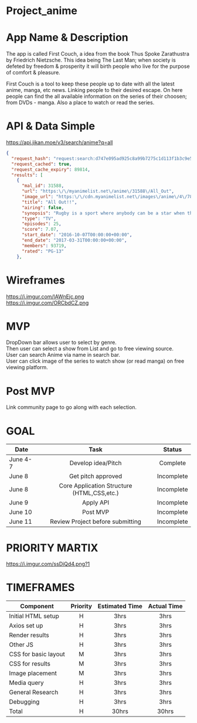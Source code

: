 # Project_anime

# App Name & Description

The app is called First Couch, a idea from the book Thus Spoke Zarathustra by Friedrich Nietzsche. This idea being The Last Man; when society is defeted by freedom & prosperity it will birth people who live for the purpose of comfort & pleasure.

First Couch is a tool to keep these people up to date with all the latest anime, manga, etc news. Linking people to their desired escape. On here people can find the all available information on the series of their choosen; from DVDs - manga. Also a place to watch or read the series.

# API & Data Simple

https://api.jikan.moe/v3/search/anime?q=all
``` JSON
{
  "request_hash": "request:search:d747e095ad925c8a99b7275c1d113f1b3c9e5f13",
  "request_cached": true,
  "request_cache_expiry": 89814,
  "results": [
    {
      "mal_id": 31588,
      "url": "https:\/\/myanimelist.net\/anime\/31588\/All_Out",
      "image_url": "https:\/\/cdn.myanimelist.net\/images\/anime\/4\/78649.jpg?s=f6f836c1beebc4e725fa3dc943b8cdeb",
      "title": "All Out!!",
      "airing": false,
      "synopsis": "Rugby is a sport where anybody can be a star when they hold the ball. The rules are simple: one player has to carry the ball past the goalposts across the field while avoiding the other team, who are...",
      "type": "TV",
      "episodes": 25,
      "score": 7.07,
      "start_date": "2016-10-07T00:00:00+00:00",
      "end_date": "2017-03-31T00:00:00+00:00",
      "members": 93719,
      "rated": "PG-13"
    },
   ```

# Wireframes

https://i.imgur.com/lAWnEjc.png <br>
https://i.imgur.com/ORCbdCZ.png

# MVP
DropDown bar allows user to select by genre. <br>
Then user can select a show from List and go to free viewing source. <br>
User can search Anime via name in search bar. <br>
User can click image of the series to watch show (or read manga) on free viewing platform. <br>



# Post MVP
Link community page to go along with each selection.


# GOAL
| Date | Task | Status |
| --- | :---: |  :---: | 
|June 4-7| Develop idea/Pitch | Complete
|June 8| Get pitch approved | Incomplete
|June 8| Core Application Structure (HTML,CSS,etc.) | Incomplete
|June 9| Apply API | Incomplete
|June 10| Post MVP | Incomplete
|June 11| Review Project before submitting | Incomplete

# PRIORITY MARTIX

https://i.imgur.com/ssDiQd4.png?1

# TIMEFRAMES

| Component | Priority | Estimated Time | Actual Time |
| --- | :---: |  :---: | :---: | 
| Initial HTML setup | H | 3hrs| 3hrs |  
| Axios set up | H | 3hrs| 3hrs |  
| Render results | H | 3hrs| 3hrs |  
| Other JS | H | 3hrs| 3hrs |  
| CSS for basic layout | M | 3hrs| 3hrs |  
| CSS for results | M | 3hrs| 3hrs |  
| Image placement | M | 3hrs| 3hrs |  
| Media query | H | 3hrs| 3hrs |  
| General Research | H | 3hrs| 3hrs |  
| Debugging | H | 3hrs| 3hrs |  
| Total | H | 30hrs| 30hrs |  
